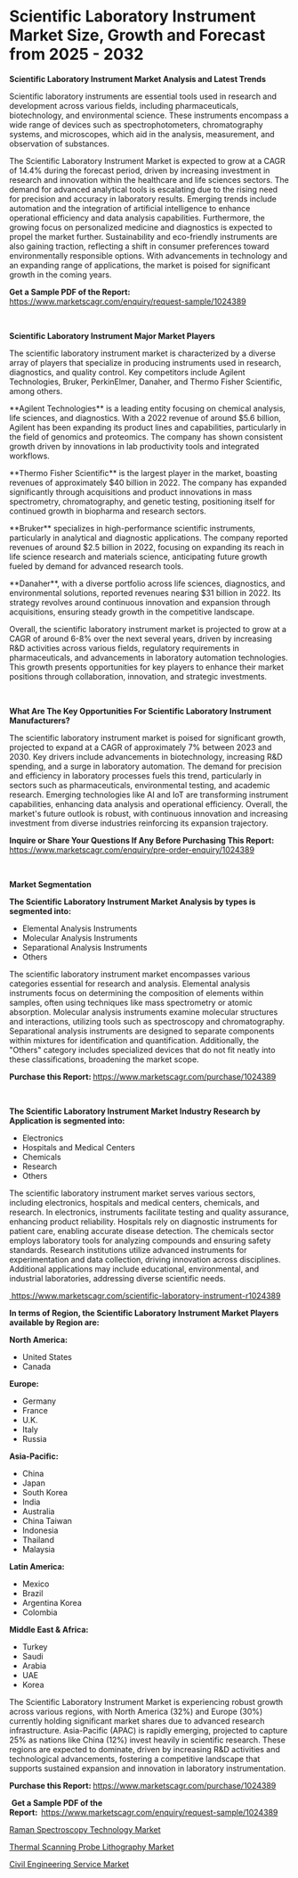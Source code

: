 <p><h1>Scientific Laboratory Instrument Market Size, Growth and Forecast from 2025 - 2032</h1></p><p><strong>Scientific Laboratory Instrument Market Analysis and Latest Trends</strong></p>
<p><p>Scientific laboratory instruments are essential tools used in research and development across various fields, including pharmaceuticals, biotechnology, and environmental science. These instruments encompass a wide range of devices such as spectrophotometers, chromatography systems, and microscopes, which aid in the analysis, measurement, and observation of substances.</p><p>The Scientific Laboratory Instrument Market is expected to grow at a CAGR of 14.4% during the forecast period, driven by increasing investment in research and innovation within the healthcare and life sciences sectors. The demand for advanced analytical tools is escalating due to the rising need for precision and accuracy in laboratory results. Emerging trends include automation and the integration of artificial intelligence to enhance operational efficiency and data analysis capabilities. Furthermore, the growing focus on personalized medicine and diagnostics is expected to propel the market further. Sustainability and eco-friendly instruments are also gaining traction, reflecting a shift in consumer preferences toward environmentally responsible options. With advancements in technology and an expanding range of applications, the market is poised for significant growth in the coming years.</p></p>
<p><strong>Get a Sample PDF of the Report:&nbsp;</strong> <a href="https://www.marketscagr.com/enquiry/request-sample/1024389?utm_campaign=2010&utm_medium=2&utm_source=Github&utm_content=ia&utm_term=06032025&utm_id=scientific-laboratory-instrument">https://www.marketscagr.com/enquiry/request-sample/1024389</a></p>
<p>&nbsp;</p>
<p><strong>Scientific Laboratory Instrument Major Market Players</strong></p>
<p><p>The scientific laboratory instrument market is characterized by a diverse array of players that specialize in producing instruments used in research, diagnostics, and quality control. Key competitors include Agilent Technologies, Bruker, PerkinElmer, Danaher, and Thermo Fisher Scientific, among others.</p><p>**Agilent Technologies** is a leading entity focusing on chemical analysis, life sciences, and diagnostics. With a 2022 revenue of around $5.6 billion, Agilent has been expanding its product lines and capabilities, particularly in the field of genomics and proteomics. The company has shown consistent growth driven by innovations in lab productivity tools and integrated workflows.</p><p>**Thermo Fisher Scientific** is the largest player in the market, boasting revenues of approximately $40 billion in 2022. The company has expanded significantly through acquisitions and product innovations in mass spectrometry, chromatography, and genetic testing, positioning itself for continued growth in biopharma and research sectors.</p><p>**Bruker** specializes in high-performance scientific instruments, particularly in analytical and diagnostic applications. The company reported revenues of around $2.5 billion in 2022, focusing on expanding its reach in life science research and materials science, anticipating future growth fueled by demand for advanced research tools.</p><p>**Danaher**, with a diverse portfolio across life sciences, diagnostics, and environmental solutions, reported revenues nearing $31 billion in 2022. Its strategy revolves around continuous innovation and expansion through acquisitions, ensuring steady growth in the competitive landscape.</p><p>Overall, the scientific laboratory instrument market is projected to grow at a CAGR of around 6-8% over the next several years, driven by increasing R&D activities across various fields, regulatory requirements in pharmaceuticals, and advancements in laboratory automation technologies. This growth presents opportunities for key players to enhance their market positions through collaboration, innovation, and strategic investments.</p></p>
<p>&nbsp;</p>
<p><strong>What Are The Key Opportunities For Scientific Laboratory Instrument Manufacturers?</strong></p>
<p><p>The scientific laboratory instrument market is poised for significant growth, projected to expand at a CAGR of approximately 7% between 2023 and 2030. Key drivers include advancements in biotechnology, increasing R&D spending, and a surge in laboratory automation. The demand for precision and efficiency in laboratory processes fuels this trend, particularly in sectors such as pharmaceuticals, environmental testing, and academic research. Emerging technologies like AI and IoT are transforming instrument capabilities, enhancing data analysis and operational efficiency. Overall, the market's future outlook is robust, with continuous innovation and increasing investment from diverse industries reinforcing its expansion trajectory.</p></p>
<p><strong>Inquire or Share Your Questions If Any Before Purchasing This Report:</strong> <a href="https://www.marketscagr.com/enquiry/pre-order-enquiry/1024389?utm_campaign=2010&utm_medium=2&utm_source=Github&utm_content=ia&utm_term=06032025&utm_id=scientific-laboratory-instrument">https://www.marketscagr.com/enquiry/pre-order-enquiry/1024389</a></p>
<p>&nbsp;</p>
<p><strong>Market Segmentation</strong></p>
<p><strong>The Scientific Laboratory Instrument Market Analysis by types is segmented into:</strong></p>
<p><ul><li>Elemental Analysis Instruments</li><li>Molecular Analysis Instruments</li><li>Separational Analysis Instruments</li><li>Others</li></ul></p>
<p><p>The scientific laboratory instrument market encompasses various categories essential for research and analysis. Elemental analysis instruments focus on determining the composition of elements within samples, often using techniques like mass spectrometry or atomic absorption. Molecular analysis instruments examine molecular structures and interactions, utilizing tools such as spectroscopy and chromatography. Separational analysis instruments are designed to separate components within mixtures for identification and quantification. Additionally, the "Others" category includes specialized devices that do not fit neatly into these classifications, broadening the market scope.</p></p>
<p><strong>Purchase this Report:&nbsp;</strong><a href="https://www.marketscagr.com/purchase/1024389?utm_campaign=2010&utm_medium=2&utm_source=Github&utm_content=ia&utm_term=06032025&utm_id=scientific-laboratory-instrument">https://www.marketscagr.com/purchase/1024389</a></p>
<p>&nbsp;</p>
<p><strong>The Scientific Laboratory Instrument Market Industry Research by Application is segmented into:</strong></p>
<p><ul><li>Electronics</li><li>Hospitals and Medical Centers</li><li>Chemicals</li><li>Research</li><li>Others</li></ul></p>
<p><p>The scientific laboratory instrument market serves various sectors, including electronics, hospitals and medical centers, chemicals, and research. In electronics, instruments facilitate testing and quality assurance, enhancing product reliability. Hospitals rely on diagnostic instruments for patient care, enabling accurate disease detection. The chemicals sector employs laboratory tools for analyzing compounds and ensuring safety standards. Research institutions utilize advanced instruments for experimentation and data collection, driving innovation across disciplines. Additional applications may include educational, environmental, and industrial laboratories, addressing diverse scientific needs.</p></p>
<p><a href="https://www.marketscagr.com/scientific-laboratory-instrument-r1024389?utm_campaign=2010&utm_medium=2&utm_source=Github&utm_content=ia&utm_term=06032025&utm_id=scientific-laboratory-instrument">&nbsp;https://www.marketscagr.com/scientific-laboratory-instrument-r1024389</a></p>
<p><strong>In terms of Region, the Scientific Laboratory Instrument Market Players available by Region are:</strong></p>
<p>
    <p> <strong> North America: </strong>
        <ul>
            <li>United States</li>
            <li>Canada</li>
        </ul>
        </p> 
    <p> <strong> Europe: </strong>
        <ul>
            <li>Germany</li>
            <li>France</li>
            <li>U.K.</li>
            <li>Italy</li>
            <li>Russia</li>
        </ul>
        </p> 
    <p> <strong> Asia-Pacific: </strong>
        <ul>
            <li>China</li>
            <li>Japan</li>
            <li>South Korea</li>
            <li>India</li>
            <li>Australia</li>
            <li>China Taiwan</li>
            <li>Indonesia</li>
            <li>Thailand</li>
            <li>Malaysia</li>
        </ul>
        </p> 
    <p> <strong> Latin America: </strong>
        <ul>
            <li>Mexico</li>
            <li>Brazil</li>
            <li>Argentina Korea</li>
            <li>Colombia</li>
        </ul>
        </p> 
    <p> <strong> Middle East & Africa: </strong>
        <ul>
            <li>Turkey</li>
            <li>Saudi</li>
            <li>Arabia</li>
            <li>UAE</li>
            <li>Korea</li>
        </ul>
    </p>
    </p>
<p><p>The Scientific Laboratory Instrument Market is experiencing robust growth across various regions, with North America (32%) and Europe (30%) currently holding significant market shares due to advanced research infrastructure. Asia-Pacific (APAC) is rapidly emerging, projected to capture 25% as nations like China (12%) invest heavily in scientific research. These regions are expected to dominate, driven by increasing R&D activities and technological advancements, fostering a competitive landscape that supports sustained expansion and innovation in laboratory instrumentation.</p></p>
<p><strong>Purchase this Report: </strong><a href="https://www.marketscagr.com/purchase/1024389?utm_campaign=2010&utm_medium=2&utm_source=Github&utm_content=ia&utm_term=06032025&utm_id=scientific-laboratory-instrument">https://www.marketscagr.com/purchase/1024389</a></p>
<p>&nbsp;<strong>Get a Sample PDF of the Report:&nbsp;&nbsp;</strong><a href="https://www.marketscagr.com/enquiry/request-sample/1024389?utm_campaign=2010&utm_medium=2&utm_source=Github&utm_content=ia&utm_term=06032025&utm_id=scientific-laboratory-instrument">https://www.marketscagr.com/enquiry/request-sample/1024389</a></p>
<p><strong></strong></p>
<p><p><a href="https://github.com/BryceTownsendr/Market-Research-Report-List-7/blob/main/raman-spectroscopy-technology-market.md?utm_campaign=2010&utm_medium=2&utm_source=Github&utm_content=ia&utm_term=06032025&utm_id=scientific-laboratory-instrument">Raman Spectroscopy Technology Market</a></p><p><a href="https://github.com/donnypolan/Market-Research-Report-List-1/blob/main/thermal-scanning-probe-lithography-market.md?utm_campaign=2010&utm_medium=2&utm_source=Github&utm_content=ia&utm_term=06032025&utm_id=scientific-laboratory-instrument">Thermal Scanning Probe Lithography Market</a></p><p><a href="https://github.com/buluckcapps2/Market-Research-Report-List-1/blob/main/civil-engineering-service-market.md?utm_campaign=2010&utm_medium=2&utm_source=Github&utm_content=ia&utm_term=06032025&utm_id=scientific-laboratory-instrument">Civil Engineering Service Market</a></p></p>